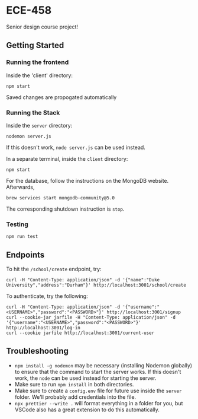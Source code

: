 # ECE-458

Senior design course project!

## Getting Started

### Running the frontend

Inside the 'client' directory:

```
npm start
```

Saved changes are propogated automatically

### Running the Stack
Inside the `server` directory:

```
nodemon server.js
```

If this doesn't work, `node server.js` can be used instead.

In a separate terminal, inside the `client` directory:

```
npm start
```

For the database, follow the instructions on the MongoDB website. Afterwards,

```
brew services start mongodb-community@5.0
```

The corresponding shutdown instruction is `stop`. 

### Testing
```
npm run test
```

## Endpoints

To hit the `/school/create` endpoint, try:

```
curl -H "Content-Type: application/json" -d '{"name":"Duke University","address":"Durham"}' http://localhost:3001/school/create
```

To authenticate, try the following:

```
curl -H "Content-Type: application/json" -d '{"username":"<USERNAME>","password":"<PASSWORD>"}' http://localhost:3001/signup
curl --cookie-jar jarfile -H "Content-Type: application/json" -d '{"username":"<USERNAME>","password":"<PASSWORD>"}' http://localhost:3001/log-in
curl --cookie jarfile http://localhost:3001/current-user
```

## Troubleshooting

- `npm install -g nodemon` may be necessary (installing Nodemon globally) to ensure that the command to start the server
  works.  If this doesn't work, the `node` can be used instead for starting the server.
- Make sure to run `npm install` in both directories.
- Make sure to create a `config.env` file for future use inside the `server` folder. We'll probably add credentials into
  the file.
- `npx prettier --write .` will format everything in a folder for you, but VSCode also has a great extension to do this
  automatically.
